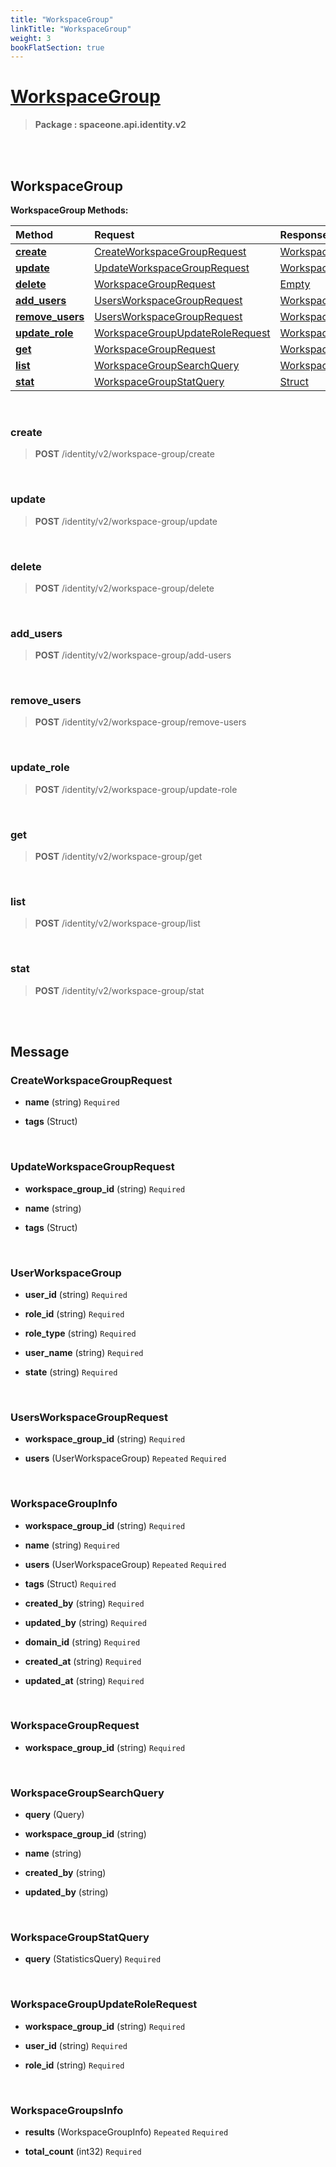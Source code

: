 ```yaml
---
title: "WorkspaceGroup"
linkTitle: "WorkspaceGroup"
weight: 3
bookFlatSection: true
---
```

# [WorkspaceGroup](#WorkspaceGroup)



>  **Package : spaceone.api.identity.v2**

<br>
<br>

## WorkspaceGroup





**WorkspaceGroup Methods:**


| Method | Request | Response |
| :----- | :-------- | :-------- |
| [**create**](./WorkspaceGroup#create) | [CreateWorkspaceGroupRequest](WorkspaceGroup#createworkspacegrouprequest) | [WorkspaceGroupInfo](WorkspaceGroup#workspacegroupinfo) |
| [**update**](./WorkspaceGroup#update) | [UpdateWorkspaceGroupRequest](WorkspaceGroup#updateworkspacegrouprequest) | [WorkspaceGroupInfo](WorkspaceGroup#workspacegroupinfo) |
| [**delete**](./WorkspaceGroup#delete) | [WorkspaceGroupRequest](WorkspaceGroup#workspacegrouprequest) | [Empty](WorkspaceGroup#empty) |
| [**add_users**](./WorkspaceGroup#add_users) | [UsersWorkspaceGroupRequest](WorkspaceGroup#usersworkspacegrouprequest) | [WorkspaceGroupInfo](WorkspaceGroup#workspacegroupinfo) |
| [**remove_users**](./WorkspaceGroup#remove_users) | [UsersWorkspaceGroupRequest](WorkspaceGroup#usersworkspacegrouprequest) | [WorkspaceGroupInfo](WorkspaceGroup#workspacegroupinfo) |
| [**update_role**](./WorkspaceGroup#update_role) | [WorkspaceGroupUpdateRoleRequest](WorkspaceGroup#workspacegroupupdaterolerequest) | [WorkspaceGroupInfo](WorkspaceGroup#workspacegroupinfo) |
| [**get**](./WorkspaceGroup#get) | [WorkspaceGroupRequest](WorkspaceGroup#workspacegrouprequest) | [WorkspaceGroupInfo](WorkspaceGroup#workspacegroupinfo) |
| [**list**](./WorkspaceGroup#list) | [WorkspaceGroupSearchQuery](WorkspaceGroup#workspacegroupsearchquery) | [WorkspaceGroupsInfo](WorkspaceGroup#workspacegroupsinfo) |
| [**stat**](./WorkspaceGroup#stat) | [WorkspaceGroupStatQuery](WorkspaceGroup#workspacegroupstatquery) | [Struct](WorkspaceGroup#struct) |



    
<br>

### create





> **POST** /identity/v2/workspace-group/create
>






    
<br>

### update





> **POST** /identity/v2/workspace-group/update
>






    
<br>

### delete





> **POST** /identity/v2/workspace-group/delete
>






    
<br>

### add_users





> **POST** /identity/v2/workspace-group/add-users
>






    
<br>

### remove_users





> **POST** /identity/v2/workspace-group/remove-users
>






    
<br>

### update_role





> **POST** /identity/v2/workspace-group/update-role
>






    
<br>

### get





> **POST** /identity/v2/workspace-group/get
>






    
<br>

### list





> **POST** /identity/v2/workspace-group/list
>






    
<br>

### stat





> **POST** /identity/v2/workspace-group/stat
>






    


<br>
<br>

## Message



### CreateWorkspaceGroupRequest
* **name** (string)   `Required` 

    
* **tags** (Struct)  

    <br>

### UpdateWorkspaceGroupRequest
* **workspace_group_id** (string)   `Required` 

    
* **name** (string)  

    
* **tags** (Struct)  

    <br>

### UserWorkspaceGroup
* **user_id** (string)   `Required` 

    
* **role_id** (string)   `Required` 

    
* **role_type** (string)   `Required` 

    
* **user_name** (string)   `Required` 

    
* **state** (string)   `Required` 

    <br>

### UsersWorkspaceGroupRequest
* **workspace_group_id** (string)   `Required` 

    
* **users** (UserWorkspaceGroup)  `Repeated`    `Required` 

    <br>

### WorkspaceGroupInfo
* **workspace_group_id** (string)   `Required` 

    
* **name** (string)   `Required` 

    
* **users** (UserWorkspaceGroup)  `Repeated`    `Required` 

    
* **tags** (Struct)   `Required` 

    
* **created_by** (string)   `Required` 

    
* **updated_by** (string)   `Required` 

    
* **domain_id** (string)   `Required` 

    
* **created_at** (string)   `Required` 

    
* **updated_at** (string)   `Required` 

    <br>

### WorkspaceGroupRequest
* **workspace_group_id** (string)   `Required` 

    <br>

### WorkspaceGroupSearchQuery
* **query** (Query)  

    
* **workspace_group_id** (string)  

    
* **name** (string)  

    
* **created_by** (string)  

    
* **updated_by** (string)  

    <br>

### WorkspaceGroupStatQuery
* **query** (StatisticsQuery)   `Required` 

    <br>

### WorkspaceGroupUpdateRoleRequest
* **workspace_group_id** (string)   `Required` 

    
* **user_id** (string)   `Required` 

    
* **role_id** (string)   `Required` 

    <br>

### WorkspaceGroupsInfo
* **results** (WorkspaceGroupInfo)  `Repeated`    `Required` 

    
* **total_count** (int32)   `Required` 

    <br>
